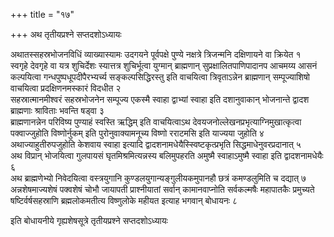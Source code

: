 +++
title = "१७"

+++
अथ तृतीयप्रश्ने सप्तदशोऽध्यायः

अथातस्सहस्रभोजनविधिं व्याख्यास्यामः उदगयने पूर्वपक्षे पुण्ये नक्षत्रे त्रिजन्मनि दक्षिणायने वा क्रियेत १  
स्वगृहे देवगृहे वा यत्र शुचिर्देशः स्यात्तत्र शुचिर्भूत्वा युग्मान् ब्राह्मणान् सुप्रक्षालितपाणिपादानप आचमय्य आसनं कल्पयित्वा गन्धपुष्पधूपदीपैरभ्यर्च्य सङ्कल्पसिद्धिरस्तु इति वाचयित्वा त्रिवृताऽन्नेन ब्राह्मणान् सम्पूज्याशिषो वाचयित्वा प्रदक्षिणनमस्कारं विदधीत २  
सहस्रात्मानमीश्वरं सहस्रभोजनेन सम्पूज्य एकस्मै स्वाहा द्वाभ्यां स्वाहा इति दशानुवाकान् भोजनान्ते द्वादश ब्राह्मणाः श्राविताः भवन्ति षड्वा ३  
ब्राह्मणानन्नेन परिविष्य पुण्याहं स्वस्ति ऋद्धिम् इति वाचयित्वाऽथ देवयजनोल्लेखनप्रभृत्याग्निमुखात्कृत्वा पक्वाज्जुहोति विष्णोर्नुकम् इति पुरोनुवाक्यामनूच्य विष्णो रराटमसि इति याज्यया जुहोति ४  
अथाज्याहुतीरुपजुहोति केशवाय स्वाहा इत्यादि द्वादशनामधेयैस्स्विष्टकृत्प्रभृति सिद्धमाधेनुवरप्रदानात् ५  
अथ विप्रान् भोजयित्वा गुलपायसं घृतमिश्रमित्यन्नस्य बलिमुपहरति अमुष्मै स्वाहाऽमुष्मै स्वाहा इति द्वादशनामधेयैः ६  
अथ ब्राह्मणेभ्यो निवेदयित्वा वस्त्रयुगानि कुण्डलयुगान्यङ्गुलीयकमुपानहौ छत्रं कमण्डलुमिति च दद्यात् ७  
अन्नशेषमाज्यशेषं पक्वशेषं चोभौ जायापती प्राश्नीयातां सर्वान् कामानवाप्नोति सर्वकल्मषैः महापातकैः प्रमुच्यते षष्टिर्वर्षसहस्राणि ब्रह्मलोकमतीत्य विष्णुलोके महीयत इत्याह भगवान् बोधायनः ८  

इति बोधायनीये गृह्यशेषसूत्रे तृतीयप्रश्ने सप्तदशोऽध्यायः
